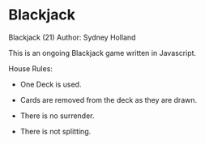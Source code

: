 # Blackjack

Blackjack (21)
Author: Sydney Holland

This is an ongoing Blackjack game written in Javascript. 

House Rules:

- One Deck is used.

- Cards are removed from the deck as they are drawn. 

- There is no surrender.

- There is not splitting.
